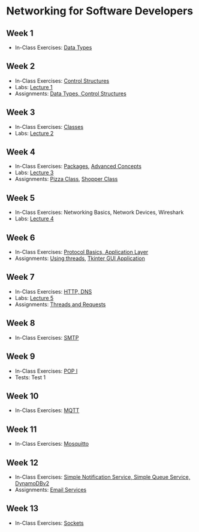 # Networking for Software Developers

## Week 1

- In-Class Exercises: [Data Types](data-types)

## Week 2

- In-Class Exercises: [Control Structures](control-structures)
- Labs: [Lecture 1](https://github.com/ttran375/comp216-lab1)
- Assignments: [Data Types, Control Structures](https://github.com/ttran375/comp216-assignment1)

## Week 3

- In-Class Exercises: [Classes](classes)
- Labs: [Lecture 2](https://github.com/ttran375/comp216-lab2)

## Week 4

- In-Class Exercises: [Packages](packages), [Advanced Concepts](advanced_concepts)
- Labs: [Lecture 3](https://github.com/ttran375/comp216-lab3)
- Assignments: [Pizza Class](https://github.com/ttran375/comp216-assignment2), [Shopper Class](https://github.com/ttran375/comp216-assignment3)

## Week 5

- In-Class Exercises: Networking Basics, Network Devices, Wireshark
- Labs: [Lecture 4](https://github.com/ttran375/comp216-lab4)

## Week 6

- In-Class Exercises: [Protocol Basics, Application Layer](protocol-basics)
- Assignments: [Using threads](https://github.com/ttran375/comp216-assignment4-1), [Tkinter GUI Application](https://github.com/ttran375/comp216-assignment4-2)

## Week 7

- In-Class Exercises: [HTTP, DNS](http-dns)
- Labs: [Lecture 5](https://github.com/ttran375/comp216-lab5)
- Assignments: [Threads and Requests](https://github.com/ttran375/comp216-assignment5)

## Week 8

- In-Class Exercises: [SMTP](smtp)

## Week 9

- In-Class Exercises: [POP I](pop-i)
- Tests: Test 1

## Week 10

- In-Class Exercises: [MQTT](mqtt)

## Week 11

- In-Class Exercises: [Mosquitto](mqtt)

## Week 12

- In-Class Exercises: [Simple Notification Service, Simple Queue Service, DynamoDBv2](sns-sqs-dynamo)
- Assignments: [Email Services](https://github.com/ttran375/comp216-assignment8-group2)

## Week 13

- In-Class Exercises: [Sockets](sockets)
